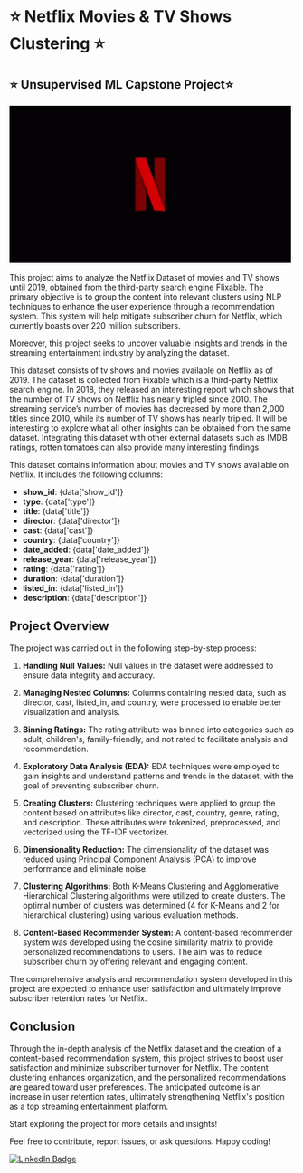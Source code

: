
# :star: Netflix Movies & TV Shows Clustering :star:
## :star: Unsupervised ML Capstone Project:star:
![Netflix Logo](https://github.com/Nileshkl/Unsupervised-ML--Netflix-Movies-and-TV-Shows-Clustering/blob/c7ca31f07a8c84abf8277d572a238b018fd95e0e/netflix-intro-netflix.gif)

This project aims to analyze the Netflix Dataset of movies and TV shows until 2019, obtained from the third-party search engine Flixable. The primary objective is to group the content into relevant clusters using NLP techniques to enhance the user experience through a recommendation system. This system will help mitigate subscriber churn for Netflix, which currently boasts over 220 million subscribers.

Moreover, this project seeks to uncover valuable insights and trends in the streaming entertainment industry by analyzing the dataset.

This dataset consists of tv shows and movies available on Netflix as of 2019. The dataset is collected from Fixable which is a third-party Netflix search engine. In 2018, they released an interesting report which shows that the number of TV shows on Netflix has nearly tripled since 2010. The streaming service’s number of movies has decreased by more than 2,000 titles since 2010, while its number of TV shows has nearly tripled. It will be interesting to explore what all other insights can be obtained from the same dataset. Integrating this dataset with other external datasets such as IMDB ratings, rotten tomatoes can also provide many interesting findings.

This dataset contains information about movies and TV shows available on Netflix. It includes the following columns:

- **show_id**: {data['show_id']}
- **type**: {data['type']}
- **title**: {data['title']}
- **director**: {data['director']}
- **cast**: {data['cast']}
- **country**: {data['country']}
- **date_added**: {data['date_added']}
- **release_year**: {data['release_year']}
- **rating**: {data['rating']}
- **duration**: {data['duration']}
- **listed_in**: {data['listed_in']}
- **description**: {data['description']}

## Project Overview

The project was carried out in the following step-by-step process:

1. **Handling Null Values:** Null values in the dataset were addressed to ensure data integrity and accuracy.

2. **Managing Nested Columns:** Columns containing nested data, such as director, cast, listed_in, and country, were processed to enable better visualization and analysis.

3. **Binning Ratings:** The rating attribute was binned into categories such as adult, children's, family-friendly, and not rated to facilitate analysis and recommendation.

4. **Exploratory Data Analysis (EDA):** EDA techniques were employed to gain insights and understand patterns and trends in the dataset, with the goal of preventing subscriber churn.

5. **Creating Clusters:** Clustering techniques were applied to group the content based on attributes like director, cast, country, genre, rating, and description. These attributes were tokenized, preprocessed, and vectorized using the TF-IDF vectorizer.

6. **Dimensionality Reduction:** The dimensionality of the dataset was reduced using Principal Component Analysis (PCA) to improve performance and eliminate noise.

7. **Clustering Algorithms:** Both K-Means Clustering and Agglomerative Hierarchical Clustering algorithms were utilized to create clusters. The optimal number of clusters was determined (4 for K-Means and 2 for hierarchical clustering) using various evaluation methods.

8. **Content-Based Recommender System:** A content-based recommender system was developed using the cosine similarity matrix to provide personalized recommendations to users. The aim was to reduce subscriber churn by offering relevant and engaging content.

The comprehensive analysis and recommendation system developed in this project are expected to enhance user satisfaction and ultimately improve subscriber retention rates for Netflix.

## Conclusion

Through the in-depth analysis of the Netflix dataset and the creation of a content-based recommendation system, this project strives to boost user satisfaction and minimize subscriber turnover for Netflix. The content clustering enhances organization, and the personalized recommendations are geared toward user preferences. The anticipated outcome is an increase in user retention rates, ultimately strengthening Netflix's position as a top streaming entertainment platform.

Start exploring the project for more details and insights!

Feel free to contribute, report issues, or ask questions. Happy coding!

[![LinkedIn Badge](https://img.shields.io/badge/LinkedIn-0077B5?style=for-the-badge&logo=linkedin&logoColor=white)](https://www.linkedin.com/in/nileshkumar-lavand/)
